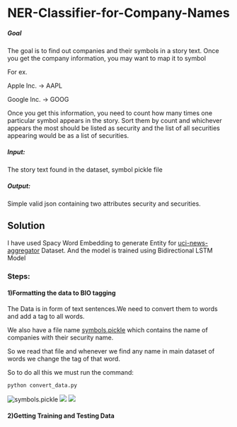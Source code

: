 # NER-Classifier-for-Company-Names
##### Goal

The goal is to find out companies and their symbols in a story text. Once you get the company information, you may want to map it to symbol 

For ex.

Apple Inc. -> AAPL

Google Inc. -> GOOG


Once you get this information, you need to count how many times one particular symbol appears in the story. Sort them by count and whichever appears the most should be listed as security and the list of all securities appearing would be as a list of securities.

##### Input: 

The story text found in the dataset, symbol pickle file

##### Output:

Simple valid json containing two attributes security and securities. 

## Solution
I have used Spacy Word Embedding to generate Entity for [uci-news-aggregator](https://archive.ics.uci.edu/ml/datasets/News+Aggregator) Dataset.
And the model is trained using Bidirectional LSTM Model

### Steps:

#### 1)Formatting the data to BIO tagging 

The Data is in form of text sentences.We need to convert them to words and add a tag to all words.

We also have a file name [symbols.pickle](symbols.pickle) which contains the name of companies with their security name.

So we read that file and whenever we find any name in main dataset of words we change the tag of that word.

So to do all this we must run the command:

    python convert_data.py

![symbols.pickle](img/sym.png)
![](img/tex1.png)
![](img/tex2.png)

#### 2)Getting Training and Testing Data


